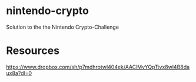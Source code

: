 # nintendo-crypto
Solution to the the Nintendo Crypto-Challenge

# Resources
https://www.dropbox.com/sh/p7mdhrotwl404ek/AAClMvYQpTtvx8wl4B8daux8a?dl=0
